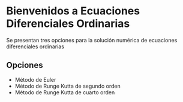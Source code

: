 # Bienvenidos a Ecuaciones Diferenciales Ordinarias

Se presentan tres opciones para la solución numérica de ecuaciones diferenciales ordinarias

## Opciones

* Método de Euler
* Método de Runge Kutta de segundo orden
* Método de Runge Kutta de cuarto orden

